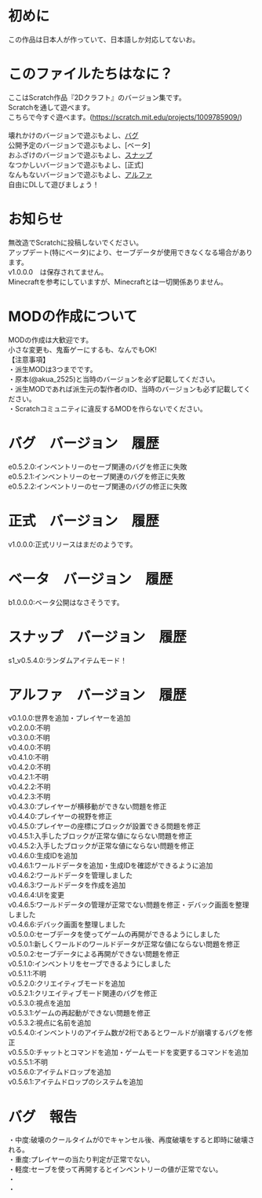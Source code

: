 # 初めに
この作品は日本人が作っていて、日本語しか対応してないお。<br>

# このファイルたちはなに？
ここはScratch作品『2Dクラフト』のバージョン集です。<br>
Scratchを通して遊べます。<br>
こちらで今すぐ遊べます。(https://scratch.mit.edu/projects/1009785909/)<br><br>
壊れかけのバージョンで遊ぶもよし、[バグ](https://github.com/akua25258/2Dcraft/tree/main/2D%E3%82%AF%E3%83%A9%E3%83%95%E3%83%88/%E3%83%90%E3%82%B0)<br>
公開予定のバージョンで遊ぶもよし、[ベータ]<br>
おふざけのバージョンで遊ぶもよし、[スナップ](https://github.com/akua25258/2Dcraft/tree/main/2D%E3%82%AF%E3%83%A9%E3%83%95%E3%83%88/%E3%82%B9%E3%83%8A%E3%83%83%E3%83%97)<br>
なつかしいバージョンで遊ぶもよし、[正式]<br>
なんもないバージョンで遊ぶもよし、[アルファ](https://github.com/akua25258/2Dcraft/tree/main/2D%E3%82%AF%E3%83%A9%E3%83%95%E3%83%88/%E3%82%A2%E3%83%AB%E3%83%95%E3%82%A1)<br>
自由にDLして遊びましょう！<br>

# お知らせ
無改造でScratchに投稿しないでください。<br>
アップデート(特にベータ)により、セーブデータが使用できなくなる場合があります。<br>
v1.0.0.0　は保存されてません。<br>
Minecraftを参考にしていますが、Minecraftとは一切関係ありません。<br>

# MODの作成について
MODの作成は大歓迎です。<br>
小さな変更も、鬼畜ゲーにするも、なんでもOK!<br>
【注意事項】<br>
・派生MODは3つまでです。<br>
・原本(@akua_2525)と当時のバージョンを必ず記載してください。<br>
・派生MODであれば派生元の製作者のID、当時のバージョンも必ず記載してください。<br>
・Scratchコミュニティに違反するMODを作らないでください。<br>

# バグ　バージョン　履歴
e0.5.2.0:インベントリーのセーブ関連のバグを修正に失敗<br>
e0.5.2.1:インベントリーのセーブ関連のバグを修正に失敗<br>
e0.5.2.2:インベントリーのセーブ関連のバグの修正に失敗<br>

# 正式　バージョン　履歴
v1.0.0.0:正式リリースはまだのようです。<br>

# ベータ　バージョン　履歴
b1.0.0.0:ベータ公開はなさそうです。

# スナップ　バージョン　履歴
s1_v0.5.4.0:ランダムアイテムモード！<br>

# アルファ　バージョン　履歴
v0.1.0.0:世界を追加・プレイヤーを追加<br>
v0.2.0.0:不明<br>
v0.3.0.0:不明<br>
v0.4.0.0:不明<br>
v0.4.1.0:不明<br>
v0.4.2.0:不明<br>
v0.4.2.1:不明<br>
v0.4.2.2:不明<br>
v0.4.2.3:不明<br>
v0.4.3.0:プレイヤーが横移動ができない問題を修正<br>
v0.4.4.0:プレイヤーの視野を修正<br>
v0.4.5.0:プレイヤーの座標にブロックが設置できる問題を修正<br>
v0.4.5.1:入手したブロックが正常な値にならない問題を修正<br>
v0.4.5.2:入手したブロックが正常な値にならない問題を修正<br>
v0.4.6.0:生成IDを追加<br>
v0.4.6.1:ワールドデータを追加・生成IDを確認ができるように追加<br>
v0.4.6.2:ワールドデータを管理しました<br>
v0.4.6.3:ワールドデータを作成を追加<br>
v0.4.6.4:UIを変更<br>
v0.4.6.5:ワールドデータの管理が正常でない問題を修正・デバック画面を整理しました<br>
v0.4.6.6:デバック画面を整理しました<br>
v0.5.0.0:セーブデータを使ってゲームの再開ができるようにしました<br>
v0.5.0.1:新しくワールドのワールドデータが正常な値にならない問題を修正<br>
v0.5.0.2:セーブデータによる再開ができない問題を修正<br>
v0.5.1.0:インベントリをセーブできるようにしました<br>
v0.5.1.1:不明<br>
v0.5.2.0:クリエイティブモードを追加<br>
v0.5.2.1:クリエイティブモード関連のバグを修正<br>
v0.5.3.0:視点を追加<br>
v0.5.3.1:ゲームの再起動ができない問題を修正<br>
v0.5.3.2:視点に名前を追加<br>
v0.5.4.0:インベントリのアイテム数が2桁であるとワールドが崩壊するバグを修正<br>
v0.5.5.0:チャットとコマンドを追加・ゲームモードを変更するコマンドを追加<br>
v0.5.5.1:不明<br>
v0.5.6.0:アイテムドロップを追加<br>
v0.5.6.1:アイテムドロップのシステムを追加

# バグ　報告
・中度:破壊のクールタイムが0でキャンセル後、再度破壊をすると即時に破壊される。<br>
・重度:プレイヤーの当たり判定が正常でない。<br>
・軽度:セーブを使って再開するとインベントリーの値が正常でない。<br>
・<br>
・
